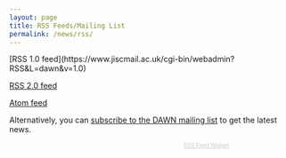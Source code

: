 ```yaml
---
layout: page
title: RSS Feeds/Mailing List
permalink: /news/rss/
---
```

<div markdown="1" style="overflow: auto;">
[RSS 1.0 feed](https://www.jiscmail.ac.uk/cgi-bin/webadmin?RSS&L=dawn&v=1.0)  

[RSS 2.0 feed](https://www.jiscmail.ac.uk/cgi-bin/webadmin?RSS&L=dawn&v=2.0)  

[Atom feed](https://www.jiscmail.ac.uk/cgi-bin/webadmin?RSS&L=dawn&v=ATOM1.0)

Alternatively, you can [subscribe to the DAWN mailing list](https://www.jiscmail.ac.uk/cgi-bin/webadmin?SUBED1=dawn&A=1) to get the latest news.


<div style="float:right">
<!-- start feedwind code --><script type="text/javascript">document.write('\x3Cscript type="text/javascript" src="' + ('https:' == document.location.protocol ? 'https://' : 'http://') + 'feed.mikle.com/js/rssmikle.js">\x3C/script>');</script><script type="text/javascript">(function() {var params = {rssmikle_url: "https://www.jiscmail.ac.uk/cgi-bin/webadmin?RSS&L=dawn&v=2.0",rssmikle_frame_width: "300",rssmikle_frame_height: "400",frame_height_by_article: "0",rssmikle_target: "_blank",rssmikle_font: "Arial, Helvetica, sans-serif",rssmikle_font_size: "12",rssmikle_border: "off",responsive: "off",rssmikle_css_url: "",text_align: "left",text_align2: "left",corner: "off",scrollbar: "on",autoscroll: "off",scrolldirection: "up",scrollstep: "3",mcspeed: "20",sort: "Off",rssmikle_title: "on",rssmikle_title_sentence: "DAWN Mailing List",rssmikle_title_link: "",rssmikle_title_bgcolor: "#0066FF",rssmikle_title_color: "#FFFFFF",rssmikle_title_bgimage: "",rssmikle_item_bgcolor: "#FFFFFF",rssmikle_item_bgimage: "",rssmikle_item_title_length: "55",rssmikle_item_title_color: "#0066FF",rssmikle_item_border_bottom: "on",rssmikle_item_description: "on",item_link: "on",rssmikle_item_description_length: "150",rssmikle_item_description_color: "#666666",rssmikle_item_date: "gl1",rssmikle_timezone: "Etc/GMT",datetime_format: "%b %e, %Y %l:%M %p",item_description_style: "text",item_thumbnail: "full",item_thumbnail_selection: "auto",article_num: "15",rssmikle_item_podcast: "off",keyword_inc: "",keyword_exc: ""};feedwind_show_widget_iframe(params);})();</script><div style="font-size:10px; text-align:center; width:300px;"><a href="http://feed.mikle.com/" target="_blank" style="color:#CCCCCC;">RSS Feed Widget</a><!--Please display the above link in your web page according to Terms of Service.--></div><!--  end  feedwind code -->
</div>

</div>